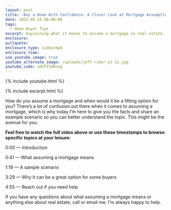 ```yaml
---
layout: post
title: 'Buy a Home With Confidence: A Closer Look at Mortgage Assumption'
date: 2023-05-15 00:00:00
tags:
  - Home Buyer Tips
excerpt: Explaining what it means to assume a mortgage in real estate.
enclosure:
pullquote:
enclosure_type: video/mp4
enclosure_time:
use_youtube_image: true
youtube_alternate_image: /uploads/jeff-riber-yt-12.jpg
youtube_code: sOChfIHbnug
---
```

{% include youtube.html %}

{% include excerpt.html %}

How do you assume a mortgage and when would it be a fitting option for you? There’s a lot of confusion out there when it comes to assuming a mortgage, which is why today I’m here to give you the facts and share an example scenario so you can better understand the topic. This might be the avenue for you.&nbsp;

**Feel free to watch the full video above or use these timestamps to browse specific topics at your leisure:**

0:00 — Introduction

0:41 — What assuming a mortgage means

1:19 — A sample scenario&nbsp;

3:29 — Why it can be a great option for some buyers

4:55 — Reach out if you need help

If you have any questions about what assuming a mortgage means or anything else about real estate, call or email me. I’m always happy to help.